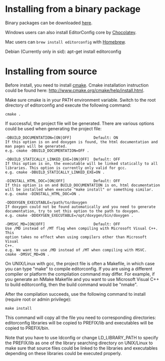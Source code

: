 Installing from a binary package
================================

Binary packages can be downloaded [here](http://sourceforge.net/projects/editorconfig/files/EditorConfig-C-Core/).

Windows users can also install EditorConfig core by [Chocolatey](http://chocolatey.org/packages/editorconfig.core).

Mac users can `brew install editorconfig` with [Homebrew](https://github.com/mxcl/homebrew).

Debian (Currently only in sid): apt-get install editorconfig

Installing from source
======================

Before install, you need to install [cmake][]. Cmake installation instruction
could be found here: <http://www.cmake.org/cmake/help/install.html>.

Make sure cmake is in your PATH environment variable. Switch to the root
directory of editorconfig and execute the following command:

    cmake .

If successful, the project file will be generated. There are various options
could be used when generating the project file:

    -DBUILD_DOCUMENTATION=[ON|OFF]          Default: ON
    If this option is on and doxygen is found, the html documentation and
    man pages will be generated.
    e.g. cmake -DBUILD_DOCUMENTATION=OFF .

    -DBUILD_STATICALLY_LINKED_EXE=[ON|OFF]  Default: OFF
    If this option is on, the executable will be linked statically to all
    libraries. This option is currently only valid for gcc.
    e.g. cmake -DBUILD_STATICALLY_LINKED_EXE=ON .

    -DINSTALL_HTML_DOC=[ON|OFF]             Default: OFF
    If this option is on and BUILD_DOCUMENTATION is on, html documentation
    will be installed when execute "make install" or something similar.
    e.g. cmake -DINSTALL_HTML_DOC=ON .

    -DDOXYGEN_EXECUTABLE=/path/to/doxygen
    If doxygen could not be found automatically and you need to generate
    documentation, try to set this option to the path to doxygen.
    e.g. cmake -DDOXYGEN_EXECUTABLE=/opt/doxygen/bin/doxygen .

    -DMSVC_MD=[ON|OFF]                      Default: OFF
    Use /MD instead of /MT flag when compiling with Microsoft Visual C++. This
    option takes no effect when using compilers other than Microsoft Visual
    C++.
    e.g. We want to use /MD instead of /MT when compiling with MSVC.
    cmake -DMSVC_MD=ON .

On UNIX/Linux with gcc, the project file is often a Makefile, in which case you
can type "make" to compile editorconfig.  If you are using a different compiler
or platform the compilation command may differ. For example, if you generate an
NMake Makefile and you want to use Microsoft Visual C++ to build editorconfig,
then the build command would be "nmake".

After the compilation succeeds, use the following command to install (require
root or admin privilege):

    make install

This command will copy all the file you need to corresponding directories:
editorconfig libraries will be copied to PREFIX/lib and executables will be
copied to PREFIX/bin.

Note that you have to use ldconfig or change LD_LIBRARY_PATH to specify the
PREFIX/lib as one of the library searching directory on UNIX/Linux to make sure
that source files could be linked to the libraries and executables depending on
these libraries could be executed properly.


[cmake]: http://www.cmake.org
